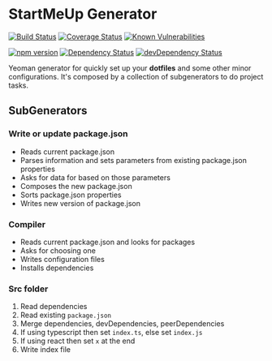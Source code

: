 # StartMeUp Generator

[![Build Status][badge-ci]][url-ci]
[![Coverage Status][badge-cov]][url-cov]
[![Known Vulnerabilities][badge-sec]][url-sec]

[![npm version][badge-version]][url-version]
[![Dependency Status][badge-deps]][url-deps]
[![devDependency Status][badge-deps-dev]][url-deps-dev]

[badge-ci]: https://circleci.com/gh/fernandopasik/generator-startmeup.svg?style=svg
[badge-cov]: https://codecov.io/gh/fernandopasik/generator-startmeup/branch/master/graph/badge.svg
[badge-sec]: https://snyk.io/test/github/fernandopasik/generator-startmeup/badge.svg?targetFile=package.json
[badge-version]: https://img.shields.io/npm/v/generator-startmeup.svg
[badge-deps]: https://david-dm.org/fernandopasik/generator-startmeup/status.svg
[badge-deps-dev]: https://david-dm.org/fernandopasik/generator-startmeup/dev-status.svg
[url-ci]: https://circleci.com/gh/fernandopasik/generator-startmeup 'Build Status'
[url-cov]: https://codecov.io/gh/fernandopasik/generator-startmeup 'Coverage Status'
[url-sec]: https://snyk.io/test/github/fernandopasik/generator-startmeup?targetFile=package.json 'Known Vulnerabilities'
[url-version]: https://www.npmjs.com/package/generator-startmeup 'npm version'
[url-deps]: https://david-dm.org/fernandopasik/generator-startmeup 'Dependency Status'
[url-deps-dev]: https://david-dm.org/fernandopasik/generator-startmeup?type=dev 'Dev Dependency Status'

Yeoman generator for quickly set up your **dotfiles** and some other minor configurations.
It's composed by a collection of subgenerators to do project tasks.

## SubGenerators

### Write or update package.json

- Reads current package.json
- Parses information and sets parameters from existing package.json properties
- Asks for data for based on those parameters
- Composes the new package.json
- Sorts package.json properties
- Writes new version of package.json

### Compiler

- Reads current package.json and looks for packages
- Asks for choosing one
- Writes configuration files
- Installs dependencies

### Src folder

1. Read dependencies
2. Read existing `package.json`
3. Merge dependencies, devDependencies, peerDependencies
4. If using typescript then set `index.ts`, else set `index.js`
5. If using react then set `x` at the end
6. Write index file
